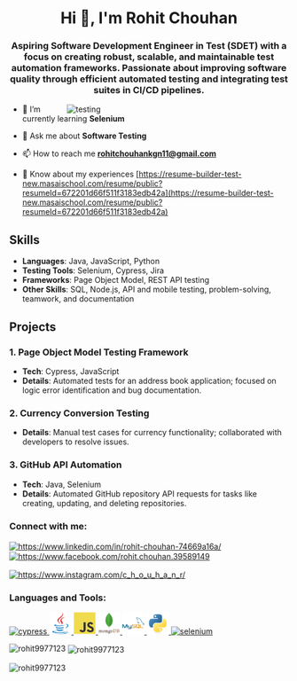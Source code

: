 <h1 align="center">Hi 👋, I'm Rohit Chouhan</h1>
<h3 align="center">Aspiring Software Development Engineer in Test (SDET) with a focus on creating robust, scalable, and maintainable test automation frameworks. Passionate about improving software quality through efficient automated testing and integrating test suites in CI/CD pipelines.</h3>
<img align="right"  alt="testing" width="400" src="https://encrypted-tbn0.gstatic.com/images?q=tbn:ANd9GcTQSQdNnEzrK6Re-ITBMV7v849R7XbFbw3xD85dnH_dY2py9avY8cqFxXA&s">



- 🌱 I’m currently learning **Selenium**

- 💬 Ask me about **Software Testing**

- 📫 How to reach me **rohitchouhankgn11@gmail.com**

- 📄 Know about my experiences [https://resume-builder-test-new.masaischool.com/resume/public?resumeId=672201d66f511f3183edb42a](https://resume-builder-test-new.masaischool.com/resume/public?resumeId=672201d66f511f3183edb42a)
## Skills

- **Languages**: Java, JavaScript, Python
- **Testing Tools**: Selenium, Cypress, Jira
- **Frameworks**: Page Object Model, REST API testing
- **Other Skills**: SQL, Node.js, API and mobile testing, problem-solving, teamwork, and documentation

## Projects

### 1. Page Object Model Testing Framework
   - **Tech**: Cypress, JavaScript
   - **Details**: Automated tests for an address book application; focused on logic error identification and bug documentation.

### 2. Currency Conversion Testing
   - **Details**: Manual test cases for currency functionality; collaborated with developers to resolve issues.

### 3. GitHub API Automation
   - **Tech**: Java, Selenium
   - **Details**: Automated GitHub repository API requests for tasks like creating, updating, and deleting repositories.


<h3 align="left">Connect with me:</h3>
<p align="left">
<a href="https://linkedin.com/in/https://www.linkedin.com/in/rohit-chouhan-74669a16a/" target="blank"><img align="center" src="https://raw.githubusercontent.com/rahuldkjain/github-profile-readme-generator/master/src/images/icons/Social/linked-in-alt.svg" alt="https://www.linkedin.com/in/rohit-chouhan-74669a16a/" height="30" width="40" /></a>
<a href="https://fb.com/https://www.facebook.com/rohit.chouhan.39589149" target="blank"><img align="center" src="https://raw.githubusercontent.com/rahuldkjain/github-profile-readme-generator/master/src/images/icons/Social/facebook.svg" alt="https://www.facebook.com/rohit.chouhan.39589149" height="30" width="40" /></a>
  
<a href="https://instagram.com/https://www.instagram.com/c_h_o_u_h_a_n_r/" target="blank"><img align="center" src="https://raw.githubusercontent.com/rahuldkjain/github-profile-readme-generator/master/src/images/icons/Social/instagram.svg" alt="https://www.instagram.com/c_h_o_u_h_a_n_r/" height="30" width="40" /></a>
</p>

<h3 align="left">Languages and Tools:</h3>
<p align="left"> <a href="https://www.cypress.io" target="_blank" rel="noreferrer"> <img src="https://raw.githubusercontent.com/simple-icons/simple-icons/6e46ec1fc23b60c8fd0d2f2ff46db82e16dbd75f/icons/cypress.svg" alt="cypress" width="40" height="40"/> </a> <a href="https://www.java.com" target="_blank" rel="noreferrer"> <img src="https://raw.githubusercontent.com/devicons/devicon/master/icons/java/java-original.svg" alt="java" width="40" height="40"/> </a> <a href="https://developer.mozilla.org/en-US/docs/Web/JavaScript" target="_blank" rel="noreferrer"> <img src="https://raw.githubusercontent.com/devicons/devicon/master/icons/javascript/javascript-original.svg" alt="javascript" width="40" height="40"/> </a> <a href="https://www.mongodb.com/" target="_blank" rel="noreferrer"> <img src="https://raw.githubusercontent.com/devicons/devicon/master/icons/mongodb/mongodb-original-wordmark.svg" alt="mongodb" width="40" height="40"/> </a> <a href="https://www.mysql.com/" target="_blank" rel="noreferrer"> <img src="https://raw.githubusercontent.com/devicons/devicon/master/icons/mysql/mysql-original-wordmark.svg" alt="mysql" width="40" height="40"/> </a> <a href="https://www.python.org" target="_blank" rel="noreferrer"> <img src="https://raw.githubusercontent.com/devicons/devicon/master/icons/python/python-original.svg" alt="python" width="40" height="40"/> </a> <a href="https://www.selenium.dev" target="_blank" rel="noreferrer"> <img src="https://raw.githubusercontent.com/detain/svg-logos/780f25886640cef088af994181646db2f6b1a3f8/svg/selenium-logo.svg" alt="selenium" width="40" height="40"/> </a> </p>

<p><img align="left" src="https://github-readme-stats.vercel.app/api/top-langs?username=rohit9977123&show_icons=true&locale=en&layout=compact" alt="rohit9977123" /></p>

<p>&nbsp;<img align="center" src="https://github-readme-stats.vercel.app/api?username=rohit9977123&show_icons=true&locale=en" alt="rohit9977123" /></p>

<p><img align="center" src="https://github-readme-streak-stats.herokuapp.com/?user=rohit9977123&" alt="rohit9977123" /></p>


